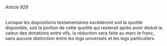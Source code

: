 ###### Article 926

Lorsque les dispositions testamentaires excéderont soit la quotité disponible, soit la portion de cette quotité qui resterait après avoir déduit la valeur des donations entre vifs, la réduction sera faite au marc le franc, sans aucune distinction entre les legs universels et les legs particuliers.

